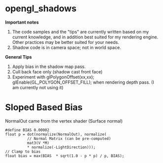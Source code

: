 # opengl_shadows

**Important notes**

1. The code samples and the "tips" are currently written based on my current knowledge, and in addition best suited for my rendering engine. Other practices may be better suited for your needs.
2. Shadow code is in camera space; not in world space.
 

**General Tips**

1. Apply bias in the shadow map pass. 
2. Cull back face only (shadow cast front face)
3. Experiment with glPolygonOffset(xx,xx); glEnable(GL_POLYGON_OFFSET_FILL); when rendering depth pass. (I am currently not using it)



# Sloped Based Bias

NormalOut came from the vertex shader (Surface normal)

```
#define BIAS 0.00002
float p = dot(normalize(NormalOut), normalize(
          // Normal Matrix (can be pre-computed)
          mat3(V *M) 
          * normalize(-LightDirection)));
// Clamp to bias          
float bias = max(BIAS  * sqrt(1.0 - p * p) / p, BIAS); 
```
